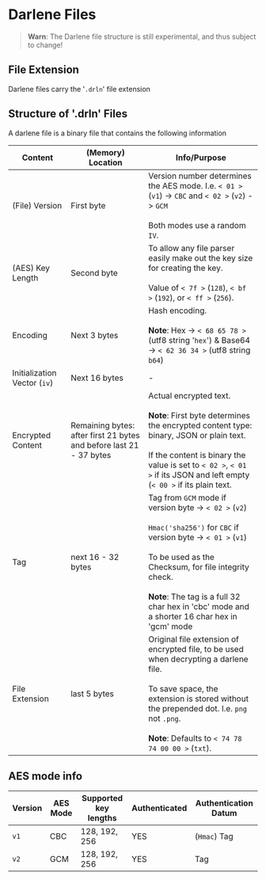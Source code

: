 # Darlene Files

> **Warn**: The Darlene file structure is still experimental, and thus subject to change!

## File Extension

Darlene files carry the '`.drln`' file extension

## Structure of '.drln' Files

A darlene file is a binary file that contains the following information

| Content | (Memory) Location | Info/Purpose |
|---------|-------------------|---------|
| (File) Version | First byte | Version number determines the AES mode. I.e. `< 01 >` (`v1`) -> `CBC` and `< 02 >` (`v2`) -> `GCM`<br><br>Both modes use a random `IV`. |
| (AES) Key Length | Second byte | To allow any file parser easily make out the key size for creating the key.<br><br>Value of `< 7f >` (`128`), `< bf >` (`192`), or `< ff >` (`256`). |
| Encoding | Next 3 bytes | Hash encoding.<br><br>**Note**: Hex -> `< 68 65 78 >` (utf8 string '`hex`') & Base64 -> `< 62 36 34 >` (utf8 string `b64`) |
| Initialization Vector (`iv`) | Next 16 bytes | - |
| Encrypted Content | Remaining bytes: after first 21 bytes and before last 21 - 37 bytes | Actual encrypted text.<br><br>**Note**: First byte determines the encrypted content type: binary, JSON or plain text.<br><br>If the content is binary the value is set to `< 02 >`, `< 01 >` if its JSON and left empty (`< 00 >` if its plain text. |
| Tag | next 16 - 32 bytes | Tag from `GCM` mode if version byte -> `< 02 >` (`v2`)<br><br>`Hmac('sha256')` for `CBC` if version byte -> `< 01 >` (`v1`)<br><br>To be used as the Checksum, for file integrity check.<br><br>**Note**: The tag is a full 32 char hex in 'cbc' mode and a shorter 16 char hex in 'gcm' mode |
| File Extension | last 5 bytes | Original file extension of encrypted file, to be used when decrypting a darlene file.<br><br>To save space, the extension is stored without the prepended dot. I.e. `png` not `.png`.<br><br>**Note**: Defaults to `< 74 78 74 00 00 >` (`txt`). |

## AES mode info

| Version | AES Mode | Supported key lengths | Authenticated | Authentication Datum |
|---------|----------|-----------------------|---------------|--|
| `v1` | CBC | 128, 192, 256 | YES | (`Hmac`) Tag |
| `v2` | GCM | 128, 192, 256 | YES | Tag |
